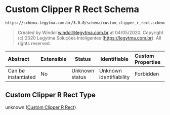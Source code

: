 # Custom Clipper R Rect Schema

```txt
https://schema.legytma.com.br/3.0.0/schema/custom_clipper_r_rect.schema.json
```




> Created by Windol [windol@legytma.com.br](mailto:windol@legytma.com.br) at 04/05/2020.
> Copyright (c) 2020 Legytma Soluções Inteligentes (<https://legytma.com.br>). All rights reserved.
>

| Abstract            | Extensible | Status         | Identifiable            | Custom Properties | Additional Properties | Access Restrictions | Defined In                                                                                              |
| :------------------ | ---------- | -------------- | ----------------------- | :---------------- | --------------------- | ------------------- | ------------------------------------------------------------------------------------------------------- |
| Can be instantiated | No         | Unknown status | Unknown identifiability | Forbidden         | Allowed               | none                | [custom_clipper_r_rect.schema.json](../schema/custom_clipper_r_rect.schema.json) |

## Custom Clipper R Rect Type

unknown ([Custom Clipper R Rect](custom_clipper_r_rect.md))
